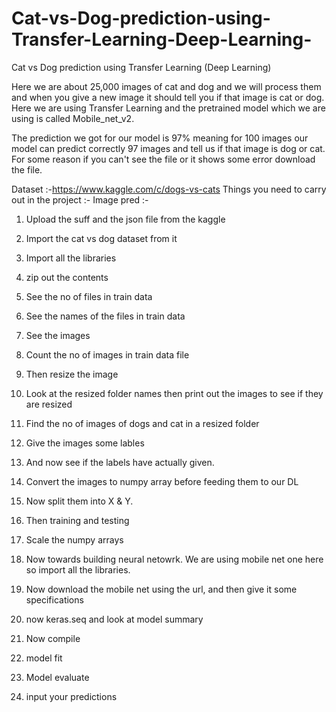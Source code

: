 # Cat-vs-Dog-prediction-using-Transfer-Learning-Deep-Learning-
Cat vs Dog prediction using Transfer Learning (Deep Learning)

Here we are about 25,000 images of cat and dog and we will process them and when you give a new image it should tell you if that image is cat or dog. 
Here we are using Transfer Learning and the pretrained model which we are using is called Mobile_net_v2. 

The prediction we got for our model is 97% meaning for 100 images our model can predict correctly 97 images and tell us if that image is dog or cat. 
For some reason if you can't see the file or it shows some error download the file. 

Dataset :-https://www.kaggle.com/c/dogs-vs-cats
Things you need to carry out in the project :- 
Image pred :-

1) Upload the suff and the json file from the kaggle 

2) Import the cat vs dog dataset from it 

3) Import all the libraries 

4) zip out the contents 

5) See the no of files in train data 

6) See the names of the files in train data 

7) See the images 

8) Count the no of images in train data file 

9) Then resize the image 

10) Look at the resized folder names then print out the images to see if they are resized 

11) Find the no of images of dogs and cat in a resized folder 

12) Give the images some lables 

13) And now see if the labels have actually given. 

14) Convert the images to numpy array before feeding them to our DL  

15)  Now split them into X & Y.

16) Then training and testing 

17) Scale the numpy arrays 

18) Now towards building neural netowrk. We are using mobile net one here so import all the libraries. 

19) Now download the mobile net using the url, and then give it some specifications 

20) now keras.seq and look at model summary

21) Now compile 

22) model fit 

23) Model evaluate

24) input your predictions
